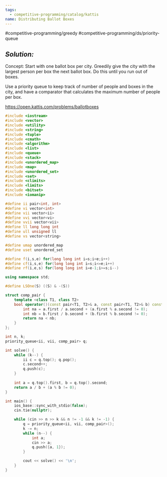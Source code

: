 ```yaml
---
tags:
  - competitive-programming/catalog/kattis
name: Distributing Ballot Boxes
---
```

#competitive-programming/greedy
#competitive-programming/ds/priority-queue
## _Solution:_
Concept: Start with one ballot box per city. Greedily give the city with the largest person per box the next ballot box. Do this until you run out of boxes.

Use a priority queue to keep track of number of people and boxes in the city, and have a comparator that calculates the maximum number of people per box.

https://open.kattis.com/problems/ballotboxes
```cpp
#include <iostream>
#include <vector>
#include <utility>
#include <string>
#include <tuple>
#include <cmath>
#include <algorithm>
#include <list>
#include <queue>
#include <stack>
#include <unordered_map>
#include <map>
#include <unordered_set>
#include <set>
#include <climits>
#include <limits>
#include <bitset>
#include <iomanip>

#define ii pair<int, int>
#define vi vector<int>
#define vii vector<ii>
#define vvi vector<vi>
#define vvii vector<vii>
#define ll long long int
#define ull unsigned ll
#define vs vector<string>

#define umap unordered_map
#define uset unordered_set

#define f(i,s,e) for(long long int i=s;i<e;i++)
#define cf(i,s,e) for(long long int i=s;i<=e;i++)
#define rf(i,e,s) for(long long int i=e-1;i>=s;i--)

using namespace std;

#define LSOne(S) ((S) & -(S))

struct comp_pair {
    template <class T1, class T2>
    bool operator()(const pair<T1, T2>& a, const pair<T1, T2>& b) const {
        int na = a.first / a.second + (a.first % a.second != 0);
        int nb = b.first / b.second + (b.first % b.second != 0);
        return na < nb;
    }
};

int n, k;
priority_queue<ii, vii, comp_pair> q;

int solve() {
    while (k--) {
        ii c = q.top(); q.pop();
        c.second++;
        q.push(c);
    }
    
    int a = q.top().first, b = q.top().second;
    return a / b + (a % b != 0);
}

int main() {
    ios_base::sync_with_stdio(false);
    cin.tie(nullptr);

    while (cin >> n >> k && n != -1 && k != -1) {
        q = priority_queue<ii, vii, comp_pair>();
        k -= n;
        while (n--) {
            int a;
            cin >> a;
            q.push({a, 1});
        }

        cout << solve() << '\n';
    }
}
```